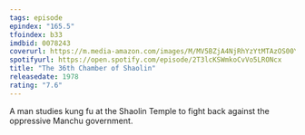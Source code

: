 ```yaml
---
tags: episode
epindex: "165.5"
tfoindex: b33
imdbid: 0078243
coverurl: https://m.media-amazon.com/images/M/MV5BZjA4NjRhYzYtMTAzOS00YmRiLWE4NTgtMTI4NDc2NDUwZjEzXkEyXkFqcGdeQXVyNjc5NjEzNA@@._V1_SY300_CR3,0,202,300_.jpg
spotifyurl: https://open.spotify.com/episode/2T3lcKSWmkoCvVo5LRONcx
title: "The 36th Chamber of Shaolin"
releasedate: 1978
rating: "7.6"
---
```


A man studies kung fu at the Shaolin Temple to fight back against the oppressive Manchu government.
